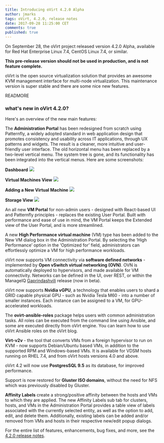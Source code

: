 ```yaml
---
title: Introducing oVirt 4.2.0 Alpha
author: jmarks
tags: oVirt, 4.2.0, release notes
date: 2017-09-28 11:25:00 CET
comments: true
published: true
---
```


On September 28, the oVirt project released version 4.2.0 Alpha, available for Red Hat Enterprise Linux 7.4, CentOS Linux 7.4, or similar.

**This pre-release version should not be used in production, and is not feature complete.**

oVirt is the open source virtualization solution that provides an awesome KVM management interface for multi-node virtualization. This maintenance version is super stable and there are some nice new features.

READMORE

### what's new in oVirt 4.2.0?

Here's an overview of the new main features:

The **Administration Portal** has been redesigned from scratch using Patternfly, a widely adopted standard in web application design that promotes consistency and usability across IT applications, through UX patterns and widgets. The result is a cleaner, more intuitive and user-friendly user interface. The old horizontal menu has been replaced by a two-level vertical menu. The system tree is gone, and its functionality has been integrated into the vertical menus. Here are some screenshots:

**Dashboard**
![](/images/blog/2017-09-19/adminportal_dashboard.png)

**Virtual Machines View**
![](/images/blog/2017-09-19/adminportal_compute_VMs.png)

**Adding a New Virtual Machine**
![](/images/blog/2017-09-19/adminportal_compute_VM_New.png)

**Storage View**
![](/images/blog/2017-09-19/adminportal_storage.png)


An all new **VM Portal** for non-admin users - designed with React-based UI and Patternfly principles - replaces the existing User Portal. Built with performance and ease of use in mind, the VM Portal keeps the Extended view of the User Portal, and is more streamlined.

A new **High Performance virtual machine** (VM) type has been added to the New VM dialog box in the Administration Portal. By selecting the ‘High Performance’ option in the ‘Optimized for’ field, administrators can effortlessly optimize a VM for high performance workloads.

oVirt now supports VM connectivity via **software defined networks** - implemented by **Open vSwitch virtual networking (OVN)**. OVN is automatically deployed to hypervisors, and made available for VM connectivity. Networks can be defined in the UI, over REST, or within the ManageIQ [Gaprindashvili](http://manageiq.org/blog/2017/11/Announcing-Gaprindashvili-Beta2/) release (now in beta).

oVirt now supports **Nvidia vGPU**, a technology that enables users to shard a GRID capable physical GPU - such as Nvidia Tesla M60 - into a number of smaller instances. Each instance can be assigned to a VM, for GPU-accelerated workloads.

The **ovirt-ansible-roles** package helps users with common administration tasks. All roles can be executed from the command line using Ansible, and some are executed directly from oVirt engine. You can learn how to use oVirt Ansible roles on the oVirt blog.

**Virt-v2v** - the tool that converts VMs from a foreign hypervisor to run on KVM - now supports Debian/Ubuntu based VMs, in addition to the supported RPM and Windows-based VMs. It is available for VDSM hosts running on RHEL 7.4, and from oVirt hosts versions 4.0 and above.

oVirt 4.2 will now use **PostgresSQL 9.5** as its database, for improved performance.


Support is now restored for **Gluster ISO domains**, without the need for NFS which was previously disabled by Gluster.

**Affinity Labels** create a strong/positive affinity between the hosts and VMs to which they are applied. The new Affinity Labels sub tab for clusters, hosts, and VMs in the Administration Portal provides a table view of labels associated with the currently selected entity, as well as the option to add, edit, and delete them. Additionally, existing labels can be added and/or removed from VMs and hosts in their respective new/edit popup dialogs.


For the entire list of features, enhancements, bug fixes, and more, see the [4.2.0 release notes](/release/4.2.0/).
